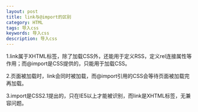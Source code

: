 ```yaml
---
layout: post
title: link与@import的区别
category: HTML
tags: 导入css
keywords: 导入css
description: 导入css
---
```


1.link属于XHTML标签，除了加载CSS外，还能用于定义RSS，定义rel连接属性等作用；而@import是CSS提供的，只能用于加载CSS。

2.页面被加载时，link会同时被加载，而@import引用的CSS会等待页面被加载完再加载。

3.import是CSS2.1提出的，只在IE5以上才能被识别，而link是XHTML标签，无兼容问题。
